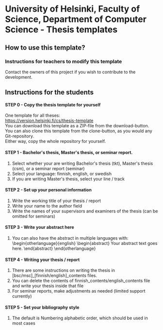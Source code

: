 # University of Helsinki, Faculty of Science, Department of Computer Science - Thesis templates


## How to use this template?

### Instructions for teachers to modify this template
Contact the owners of this project if you wish to contribute to the development.


## Instructions for the students

#### STEP 0 - Copy the thesis template for yourself

One template for all theses:   
https://version.helsinki.fi/cs/thesis-template   
You can download this template as a ZIP-file from the download-button.   
You can also clone this template from the clone-button, as you would any Git-repository.  
Either way, copy the whole repository for yourself.  

#### STEP 1 - Bachelor's thesis, Master's thesis, or seminar report.
1) Select whether your are writing Bachelor's thesis (tkt), Master's thesis (csm), or a seminar report (seminar)
2) Select your language: finnish, english, or swedish
3) If you are writing Master's thesis, select your line / track

#### STEP 2 - Set up your personal information
1) Write the working title of your thesis / report
2) Write your name to the author field
3) Write the names of your supervisors and examiners of the thesis (can be omitted for seminars)

#### STEP 3 - Write your abstract here
1) You can also have the abstract in multiple languages with:
\begin{otherlanguage}{english}
\begin{abstract}
Your abstract text goes here.
\end{abstract}
\end{otherlanguage}

#### STEP 4 - Writing your thesis / report
1) There are some instructions on writing the thesis in \[bsc/msc\]_\[finnish/english]_contents files. 
2) You can delete the contents of finnish_contents/english_contents file and write your thesis inside that file
3) For seminar reports, make adjustments as needed (limited support currently)  

#### STEP 5 - Set your bibliography style
1) The default is Numbering alphabetic order, which should be used in most cases




